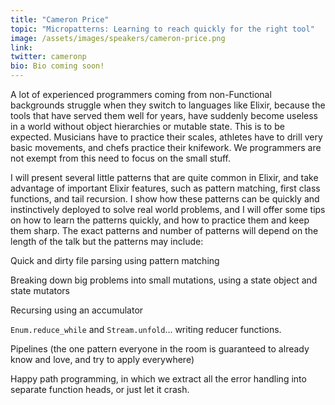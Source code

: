 ```yaml
---
title: "Cameron Price"
topic: "Micropatterns: Learning to reach quickly for the right tool"
image: /assets/images/speakers/cameron-price.png
link:
twitter: cameronp 
bio: Bio coming soon!
---
```

A lot of experienced programmers coming from non-Functional backgrounds struggle when they switch to languages like Elixir, because the tools that have served them well for years, have suddenly become useless in a world without object hierarchies or mutable state. This is to be expected.  Musicians have to practice their scales, athletes have to drill very basic movements, and chefs practice their knifework.  We programmers are not exempt from this need to focus on the small stuff.

I will present several little patterns that are quite common in Elixir, and take advantage of important Elixir features, such as pattern matching, first class functions, and tail recursion.  I show how these patterns can be quickly and instinctively deployed to solve real world problems, and I will offer some tips on how to learn the patterns quickly, and how to practice them and keep them sharp.  The exact patterns and number of patterns will depend on the length of the talk but the patterns may include:

Quick and dirty file parsing using pattern matching

Breaking down big problems into small mutations, using a state object and state mutators

Recursing using an accumulator

`Enum.reduce_while` and `Stream.unfold`... writing reducer functions.

Pipelines (the one pattern everyone in the room is guaranteed to already know and love, and try to apply everywhere)

Happy path programming, in which we extract all the error handling into separate function heads, or just let it crash.
